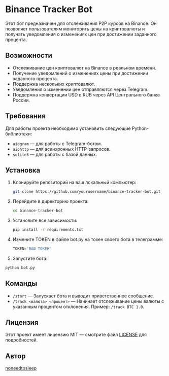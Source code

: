 # Binance Tracker Bot

Этот бот предназначен для отслеживания P2P курсов на Binance. Он позволяет пользователям мониторить цены на криптовалюты и получать уведомления о изменениях цен при достижении заданного процента.

## Возможности

- Отслеживание цен криптовалют на Binance в реальном времени.
- Получение уведомлений о изменениях цены при достижении заданного процента.
- Поддержка нескольких криптовалют.
- Уведомления о изменении цен отправляются через Telegram.
- Поддержка конвертации USD в RUB через API Центрального банка России.

## Требования

Для работы проекта необходимо установить следующие Python-библиотеки:

- `aiogram` — для работы с Telegram-ботом.
- `aiohttp` — для асинхронных HTTP-запросов.
- `sqlite3` — для работы с базой данных.

## Установка

1. Клонируйте репозиторий на ваш локальный компьютер:

   ```bash
   git clone https://github.com/yourusername/binance-tracker-bot.git
   ```
2. Перейдите в директорию проекта:

   ```bash
   cd binance-tracker-bot
   ```
3. Установите все зависимости:

   ```bash
   pip install -r requirements.txt
   ```
4. Измените TOKEN в файле bot.py на токен своего бота в телеграмме:

   ```python
   TOKEN='ВАШ ТОКЕН'
   ```
5. Запустите бота:

```bash
python bot.py
```

## Команды

* `/start` — Запускает бота и выводит приветственное сообщение.
* `/track <валюта> <процент>` — Начинает отслеживание цены валюты с указанным процентом отклонения. Пример: `/track BTC 1.0`.

## Лицензия

Этот проект имеет лицензию MIT — смотрите файл [LICENSE](./LICENSE) для подробностей.

## Автор

[noneedtosleep](https://github.com/NoNeedToSleep)

